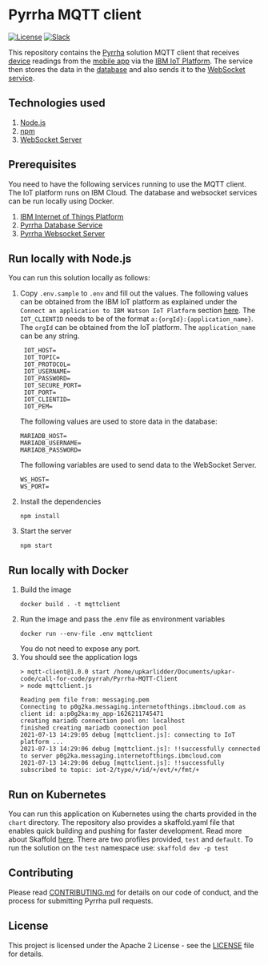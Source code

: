 # Pyrrha MQTT client

[![License](https://img.shields.io/badge/License-Apache2-blue.svg)](https://www.apache.org/licenses/LICENSE-2.0) [![Slack](https://img.shields.io/static/v1?label=Slack&message=%23prometeo-pyrrha&color=blue)](https://callforcode.org/slack)

This repository contains the [Pyrrha](https://github.com/Pyrrha-Platform/Pyrrha) solution MQTT client that receives [device](https://github.com/Pyrrha-Platform/Pyrrha-Firmware) readings from the [mobile app](https://github.com/Pyrrha-Platform/Pyrrha-Mobile-App) via the [IBM IoT Platform](https://cloud.ibm.com/catalog/services/internet-of-things-platform). The service then stores the data in the [database](https://github.com/Pyrrha-Platform/Pyrrha-Database) and also sends it to the [WebSocket service](https://github.com/Pyrrha-Platform/Pyrrha-WebSocket-Server).

## Technologies used 
1. [Node.js](https://nodejs.org/en/)
2. [npm](https://docs.npmjs.com/downloading-and-installing-node-js-and-npm)
3. [WebSocket Server](https://developer.mozilla.org/en-US/docs/Web/API/WebSockets_API/Writing_WebSocket_servers)
## Prerequisites 
You need to have the following services running to use the MQTT client. The IoT platform runs on IBM Cloud. The database and websocket services can be run locally using Docker.
1. [IBM Internet of Things Platform](https://github.com/Pyrrha-Platform/Pyrrha/blob/main/WATSON_IoT.md) 
2. [Pyrrha Database Service](https://github.com/Pyrrha-Platform/Pyrrha-Database)
3. [Pyrrha Websocket Server](https://github.com/Pyrrha-Platform/Pyrrha-WebSocket-Server)

## Run locally with Node.js

You can run this solution locally as follows:

1. Copy `.env.sample` to `.env` and fill out the values. The following values can be obtained from the IBM IoT platform as explained under the `Connect an application to IBM Watson IoT Platform` section [here](https://github.com/Pyrrha-Platform/Pyrrha/blob/main/WATSON_IoT_SETUP.md). The `IOT_CLIENTID` needs to be of the format `a:{orgId}:{application_name}`. The `orgId` can be obtained from the IoT platform. The `application_name` can be any string.

   ```
    IOT_HOST=
    IOT_TOPIC=
    IOT_PROTOCOL=
    IOT_USERNAME=
    IOT_PASSWORD=
    IOT_SECURE_PORT=
    IOT_PORT=
    IOT_CLIENTID=
    IOT_PEM=
   ```

   The following values are used to store data in the database:

   ```
   MARIADB_HOST=
   MARIADB_USERNAME=
   MARIADB_PASSWORD=
   ```

   The following variables are used to send data to the WebSocket Server.

   ```
   WS_HOST=
   WS_PORT=
   ```

2. Install the dependencies
   ```
   npm install
   ```
3. Start the server
   ```
   npm start
   ```

## Run locally with Docker

1. Build the image
   ```
   docker build . -t mqttclient
   ```
2. Run the image and pass the .env file as environment variables
   ```
   docker run --env-file .env mqttclient
   ```
   You do not need to expose any port.
3. You should see the application logs
   ```
   > mqtt-client@1.0.0 start /home/upkarlidder/Documents/upkar-code/call-for-code/pyrrah/Pyrrha-MQTT-Client
   > node mqttclient.js

   Reading pem file from: messaging.pem
   Connecting to p0g2ka.messaging.internetofthings.ibmcloud.com as client id: a:p0g2ka:my_app-1626211745471
   creating mariadb connection pool on: localhost
   finished creating mariadb coonection pool
   2021-07-13 14:29:05 debug [mqttclient.js]: connecting to IoT platform ...
   2021-07-13 14:29:06 debug [mqttclient.js]: !!successfully connected to server p0g2ka.messaging.internetofthings.ibmcloud.com
   2021-07-13 14:29:06 debug [mqttclient.js]: !!successfully subscribed to topic: iot-2/type/+/id/+/evt/+/fmt/+
   ```

## Run on Kubernetes

You can run this application on Kubernetes using the charts provided in the `chart` directory. The repository also provides a skaffold.yaml file that enables quick building and pushing for faster development. Read more about Skaffold [here](https://skaffold.dev/). There are two profiles provided, `test` and `default`. To run the solution on the `test` namespace use: ` skaffold dev -p test `

## Contributing

Please read [CONTRIBUTING.md](CONTRIBUTING.md) for details on our code of conduct, and the process for submitting Pyrrha pull requests.

## License

This project is licensed under the Apache 2 License - see the [LICENSE](LICENSE) file for details.
